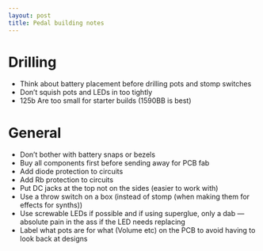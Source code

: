```yaml
---
layout: post
title: Pedal building notes
---
```

 
# Drilling
- Think about battery placement before drilling pots and stomp switches
- Don’t squish pots and LEDs in too tightly
- 125b Are too small for starter builds (1590BB is best)

# General

- Don’t bother with battery snaps or bezels
- Buy all components first before sending away for PCB fab
- Add diode protection to circuits
- Add Rb protection to circuits
- Put DC jacks at the top not on the sides (easier to work with)
- Use a throw switch on a box (instead of stomp (when making them for effects for synths))
- Use screwable LEDs if possible and if using superglue, only a dab — absolute pain in the ass if the LED needs replacing
- Label what pots are for what (Volume etc) on the PCB to avoid having to look back at designs
